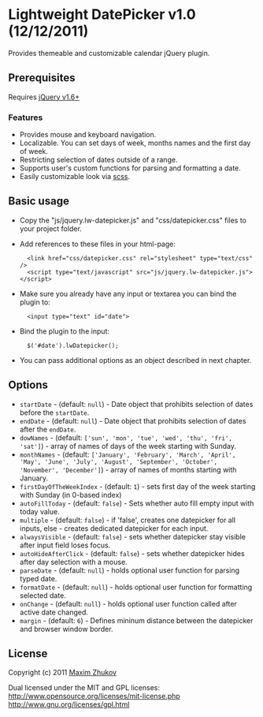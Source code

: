 # Lightweight DatePicker v1.0 (12/12/2011)

Provides themeable and customizable calendar jQuery plugin.

## Prerequisites

Requires [jQuery v1.6+](http://jquery.com/)

### Features

- Provides mouse and keyboard navigation.
- Localizable. You can set days of week, months names and the first day of week.
- Restricting selection of dates outside of a range.
- Supports user's custom functions for parsing and formatting a date.
- Easily customizable look via [scss](http://compass-style.org/).

## Basic usage

- Copy the "js/jquery.lw-datepicker.js" and "css/datepicker.css" files to your project folder.
- Add references to these files in your html-page:

        <link href="css/datepicker.css" rel="stylesheet" type="text/css" />
        <script type="text/javascript" src="js/jquery.lw-datepicker.js"></script>
    
- Make sure you already have any input or textarea you can bind the plugin to:
    
        <input type="text" id="date">
    
- Bind the plugin to the input:
    
        $('#date').lwDatepicker();

- You can pass additional options as an object described in next chapter.

## Options

- `startDate` - (default: `null`) - Date object that prohibits selection of dates before the `startDate`.
- `endDate` - (default: `null`) - Date object that prohibits selection of dates after the `endDate`.
- `dowNames` - (default: `['sun', 'mon', 'tue', 'wed', 'thu', 'fri', 'sat']`) - array of names of days of the week starting with Sunday.
- `monthNames` - (default: `['January', 'February', 'March', 'April', 'May', 'June', 'July', 'August', 'September', 'October', 'November', 'December']`) - array of names of months starting with January.
- `firstDayOfTheWeekIndex` - (default: `1`) - sets first day of the week starting with Sunday (in 0-based index)
- `autoFillToday` - (default: `false`) - Sets whether auto fill empty input with today value.
- `multiple` - (default: `false`) - if 'false', creates one datepicker for all inputs, else - creates dedicated datepicker for each input.
- `alwaysVisible` - (default: `false`) - sets whether datepicker stay visible after input field loses focus.
- `autoHideAfterClick` - (default: `false`) - sets whether datepicker hides after day selection with a mouse.
- `parseDate` - (default: `null`) - holds optional user function for parsing typed date.
- `formatDate` - (default: `null`) - holds optional user function for formatting selected date.
- `onChange` - (default: `null`) - holds optional user function called after active date changed.
- `margin` - (default: `6`) - Defines mininum distance between the datepicker and browser window border.

## License

Copyright (c) 2011 [Maxim Zhukov](mailto:zhkv.mxm@gmail.com)

Dual licensed under the MIT and GPL licenses:
http://www.opensource.org/licenses/mit-license.php
http://www.gnu.org/licenses/gpl.html